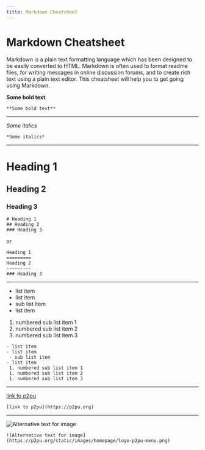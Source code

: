 ```yaml
---
title: Markdown Cheatsheet
---
```


# Markdown Cheatsheet

Markdown is a plain text formatting language which has been designed to be easily converted to HTML. Markdown is often used to format readme files, for writing messages in online discussion forums, and to create rich text using a plain text editor. This cheatsheet will help you to get going using Markdown.

**Some bold text**

```
**Some bold text**
```

----

*Some italics*

```
*Some italics*
```

----

# Heading 1
## Heading 2
### Heading 3

    # Heading 1
    ## Heading 2
    ### Heading 3

or

    Heading 1
    =========
    Heading 2
    ---------
    ### Heading 3

----

- list item
- list item
 - sub list item 
- list item
 1. numbered sub list item 1
 1. numbered sub list item 2
 1. numbered sub list item 3

```
- list item
- list item
 - sub list item 
- list item
 1. numbered sub list item 1
 1. numbered sub list item 2
 1. numbered sub list item 3
```

----

[link to p2pu](https://p2pu.org)

```
[link to p2pu](https://p2pu.org)
```

----

![Alternative text for image](https://p2pu.org/static/images/homepage/logo-p2pu-menu.png)

```
![Alternative text for image](https://p2pu.org/static/images/homepage/logo-p2pu-menu.png)
```
